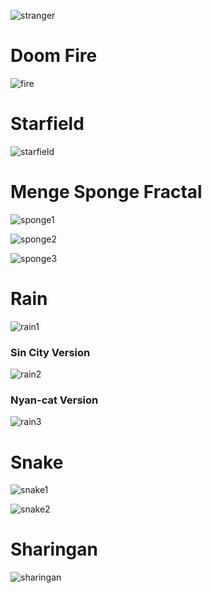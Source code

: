 ![stranger][stranger]

# Doom Fire

![fire][fire]

# Starfield

![starfield][starfield]

# Menge Sponge Fractal

![sponge1][sponge1]

![sponge2][sponge2]

![sponge3][sponge3]

# Rain

![rain1][rain1]

### Sin City Version

![rain2][rain2]

### Nyan-cat Version

![rain3][rain3]

# Snake

![snake1][snake1]

![snake2][snake2]

# Sharingan

![sharingan][sharingan]

[starfield]: https://github.com/tacsio/stranger-codes/raw/master/starfield/starfield.gif
[rain1]: https://github.com/tacsio/stranger-codes/raw/master/rain/rain1.gif
[rain2]: https://github.com/tacsio/stranger-codes/raw/master/rain/rain2.gif
[rain3]: https://github.com/tacsio/stranger-codes/raw/master/rain/rain3.gif
[sponge1]: https://github.com/tacsio/stranger-codes/raw/master/menger-sponge-fractal/sponge.gif
[sponge2]: https://github.com/tacsio/stranger-codes/raw/master/menger-sponge-fractal/sponge2.gif
[sponge3]: https://github.com/tacsio/stranger-codes/raw/master/menger-sponge-fractal/sponge3.gif
[fire]: https://raw.githubusercontent.com/tacsio/doom-fire/master/fire.gif
[stranger]: https://github.com/tacsio/stranger-codes/raw/master/stranger-codes.png
[snake1]: https://github.com/tacsio/stranger-codes/raw/master/snake/.github/snake1.gif
[snake2]: https://github.com/tacsio/stranger-codes/raw/master/snake/.github/snake2.gif
[sharingan]: https://github.com/tacsio/stranger-codes/raw/master/sharingan/.github/sharingan.gif
